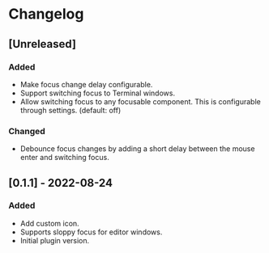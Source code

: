 # Changelog

## [Unreleased]

### Added

- Make focus change delay configurable.
- Support switching focus to Terminal windows.
- Allow switching focus to any focusable component. This is configurable through settings. (default: off)

### Changed

- Debounce focus changes by adding a short delay between the mouse enter and switching focus.

## [0.1.1] - 2022-08-24

### Added

- Add custom icon.
- Supports sloppy focus for editor windows.
- Initial plugin version.
